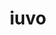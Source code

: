 ---
title: iuvo
ch: [r]
meaning: to help
pos: verb
inf: iuvare
secondppstem: iuv
infend: are
thirdpp: iuvi
fourthpp: iutus
conjugation: first
---